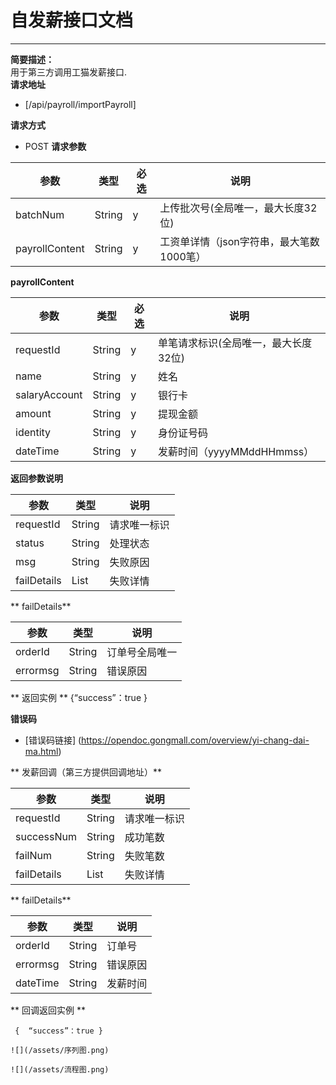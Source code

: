 # 自发薪接口文档

---

**简要描述：**  
    用于第三方调用工猫发薪接口.  
**请求地址**

* [/api/payroll/importPayroll]   

**请求方式**
* POST
**请求参数**

| 参数 | 类型 | 必选 | 说明 |
| --- | --- | --- | --- |
| batchNum | String | y |上传批次号(全局唯一，最大长度32位) |
| payrollContent| String| y | 工资单详情（json字符串，最大笔数1000笔） |

**payrollContent**

|参数     | 类型 |必选 | 说明  |
|---------|------|-----|-------|
|requestId |String|y    | 单笔请求标识(全局唯一，最大长度32位)|
|name     |String|y    | 姓名      |
|salaryAccount|String|y    |   银行卡 |   
|amount|String|y    |   提现金额    |
|identity|String|y    |  身份证号码   |
|dateTime|String|y    |    发薪时间（yyyyMMddHHmmss）   |

**返回参数说明**

|参数     | 类型 | 说明  |
|---------|------|-------|
|requestId    |String|请求唯一标识     | 
|status    |String|处理状态     |
|msg    |String|失败原因     |  
|failDetails|List|    失败详情   | 

** failDetails**

|参数     | 类型 | 说明  
|---------|------|-------|
|orderId|String|   订单号全局唯一    |
|errormsg|String|     错误原因  | 

** 返回实例  **
 {“success”：true }
 
 **错误码**

  - [错误码链接] (https://opendoc.gongmall.com/overview/yi-chang-dai-ma.html)  

** 发薪回调（第三方提供回调地址）**

  |参数     | 类型 | 说明  |
|---------|------|-------|
|requestId    |String|  请求唯一标识     | 
|successNum |String|   成功笔数    |
|failNum|String|    失败笔数   |   
|failDetails|List|    失败详情   | 

** failDetails**

|参数     | 类型 | 说明  |
|---------|------|-------|
|orderId|String|   订单号    |
|errormsg|String|     错误原因  |
|dateTime|String|     发薪时间  |

** 回调返回实例  **

` {  “success”：true }` 

``` 
![](/assets/序列图.png) 

![](/assets/流程图.png)

